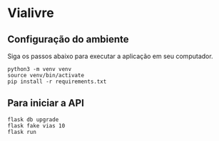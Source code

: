# Vialivre

## Configuração do ambiente

Siga os passos abaixo para executar a aplicação em seu computador.

```
python3 -m venv venv
source venv/bin/activate
pip install -r requirements.txt
```

## Para iniciar a API

```
flask db upgrade
flask fake vias 10
flask run
```
